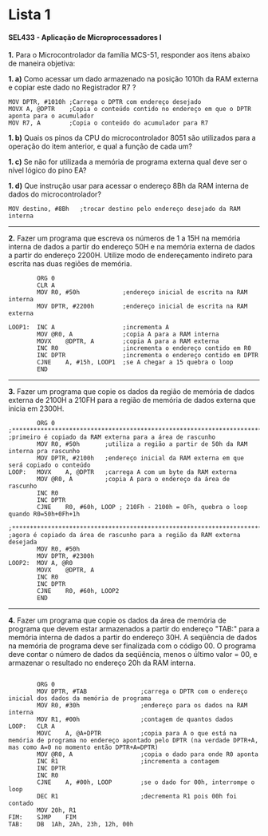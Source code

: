# Lista 1

#### SEL433 - Aplicação de Microprocessadores I

**1.** Para o Microcontrolador da família MCS-51, responder aos itens abaixo de maneira
objetiva:

**1. a)** Como acessar um dado armazenado na posição 1010h da RAM externa e copiar este
dado no Registrador R7 ?

```assembly
MOV DPTR, #1010h ;Carrega o DPTR com endereço desejado
MOVX A, @DPTR    ;Copia o conteúdo contido no endereço em que o DPTR aponta para o acumulador
MOV R7, A        ;Copia o conteúdo do acumulador para R7
```

**1. b)** Quais os pinos da CPU do microcontrolador 8051 são utilizados para a operação do
item anterior, e qual a função de cada um?

**1. c)** Se não for utilizada a memória de programa externa qual deve ser o nível lógico do
pino EA?

**1. d)** Que instrução usar para acessar o endereço 8Bh da RAM interna de dados do
microcontrolador?

```assembly
MOV destino, #8Bh   ;trocar destino pelo endereço desejado da RAM interna
```

---

**2.** Fazer um programa que escreva os números de 1 a 15H na memória interna de dados a
partir do endereço 50H e na memória externa de dados a partir do endereço 2200H. Utilize
modo de endereçamento indireto para escrita nas duas regiões de memória.

```assembly
	    ORG	0
	    CLR	A
	    MOV	R0, #50h            ;endereço inicial de escrita na RAM interna
	    MOV	DPTR, #2200h        ;endereço inicial de escrita na RAM externa
	    
LOOP1:	INC	A                   ;incrementa A
	    MOV	@R0, A              ;copia A para a RAM interna
	    MOVX	@DPTR, A        ;copia A para a RAM externa
	    INC	R0                  ;incrementa o endereço contido em R0
	    INC	DPTR				;incrementa o endereço contido em DPTR
	    CJNE	A, #15h, LOOP1  ;se A chegar a 15 quebra o loop
	    END
```

---

**3.** Fazer um programa que copie os dados da região de memória de dados externa de 2100H
a 210FH para a região de memória de dados externa que inicia em 2300H.

```assembly
		ORG	0	
;*****************************************************************************************
;primeiro é copiado da RAM externa para a área de rascunho
        MOV	R0, #50h       ;utiliza a região a partir de 50h da RAM interna pra rascunho
        MOV	DPTR, #2100h   ;endereço inicial da RAM externa em que será copiado o conteúdo
LOOP:	MOVX	A, @DPTR   ;carrega A com um byte da RAM externa
        MOV	@R0, A         ;copia A para o endereço da área de rascunho
        INC	R0    
        INC	DPTR           
        CJNE	R0, #60h, LOOP ; 210Fh - 2100h = 0Fh, quebra o loop quando R0=50h+0Fh+1h

;*****************************************************************************************
;agora é copiado da área de rascunho para a região da RAM externa desejada
        MOV	R0, #50h
        MOV	DPTR, #2300h
LOOP2:	MOV	A, @R0
        MOVX	@DPTR, A
        INC	R0
        INC	DPTR
        CJNE	R0, #60h, LOOP2
        END
```

---

**4.** Fazer um programa que copie os dados da área de memória de programa que devem
estar armazenados a partir do endereço "TAB:" para a memória interna de dados a partir
do endereço 30H. A seqüência de dados na memória de programa deve ser finalizada
com o código 00. O programa deve contar o número de dados da seqüência, menos o
último valor = 00, e armazenar o resultado no endereço 20h da RAM interna.

```assembly

		ORG	0
		MOV	DPTR, #TAB               ;carrega o DPTR com o endereço inicial dos dados da memória de programa
		MOV	R0, #30h                 ;endereço para os dados na RAM interna
		MOV	R1, #00h                 ;contagem de quantos dados
LOOP:	CLR	A
		MOVC	A, @A+DPTR           ;copia para A o que está na memória de programa no endereço apontado pelo DPTR (na verdade DPTR+A, mas como A=0 no momento então DPTR+A=DPTR)
		MOV	@R0, A                   ;copia o dado para onde R0 aponta
		INC	R1                       ;incrementa a contagem
		INC	DPTR
		INC	R0
		CJNE	A, #00h, LOOP        ;se o dado for 00h, interrompe o loop
		DEC	R1                       ;decrementa R1 pois 00h foi contado
		MOV	20h, R1
FIM:	SJMP	FIM
TAB:	DB	1Ah, 2Ah, 23h, 12h, 00h
```



